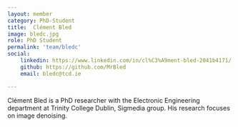 ```yaml
---
layout: member
category: PhD-Student
title:  Clément Bled
image: bledc.jpg
role: PhD Student
permalink: 'team/bledc'
social:
    linkedin: https://www.linkedin.com/in/cl%C3%A9ment-bled-2041b4171/
    github: https://github.com/MrBled
    email: bledc@tcd.ie

---
```


Clément Bled is a PhD researcher with the Electronic Engineering department at Trinity College Dublin, Sigmedia group. His research focuses on image denoising.
